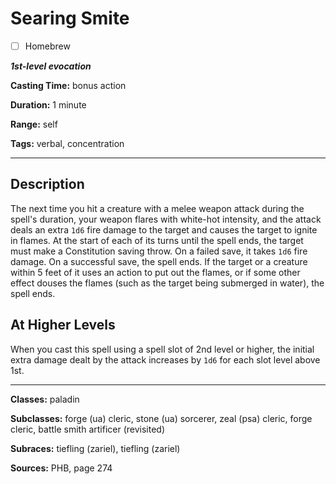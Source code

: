 # Searing Smite

- [ ] Homebrew

***1st-level evocation***

**Casting Time:** bonus action

**Duration:** 1 minute

**Range:** self

**Tags:** verbal, concentration

---

## Description
The next time you hit a creature with a melee weapon attack during the spell's duration, your weapon flares with white-hot intensity, and the attack deals an extra `1d6` fire damage to the target and causes the target to ignite in flames.
At the start of each of its turns until the spell ends, the target must make a Constitution saving throw.
On a failed save, it takes `1d6` fire damage.
On a successful save, the spell ends.
If the target or a creature within 5 feet of it uses an action to put out the flames, or if some other effect douses the flames (such as the target being submerged in water), the spell ends.

## At Higher Levels
When you cast this spell using a spell slot of 2nd level or higher, the initial extra damage dealt by the attack increases by `1d6` for each slot level above 1st.

---

**Classes:** paladin

**Subclasses:** forge (ua) cleric, stone (ua) sorcerer, zeal (psa) cleric, forge cleric, battle smith artificer (revisited)

**Subraces:** tiefling (zariel), tiefling (zariel)

**Sources:** PHB, page 274
